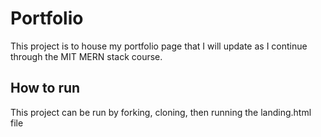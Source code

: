 # Portfolio
This project is to house my portfolio page that I will update as I continue through the MIT MERN stack course.

## How to run
This project can be run by forking, cloning, then running the landing.html file


